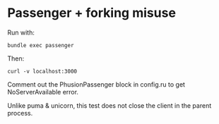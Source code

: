 # Passenger + forking misuse

Run with:

    bundle exec passenger

Then:

    curl -v localhost:3000

Comment out the PhusionPassenger block in config.ru to get NoServerAvailable error.

Unlike puma & unicorn, this test does not close the client in the parent process.
